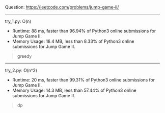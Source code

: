Question: https://leetcode.com/problems/jump-game-ii/

---

try_1.py: O(n)
* Runtime: 88 ms, faster than 96.94% of Python3 online submissions for Jump Game II.
* Memory Usage: 18.4 MB, less than 8.33% of Python3 online submissions for Jump Game II.

> greedy

---

try_2.py: O(n^2)
* Runtime: 20 ms, faster than 99.31% of Python3 online submissions for Jump Game II.
* Memory Usage: 14.3 MB, less than 57.44% of Python3 online submissions for Jump Game II.

> dp
